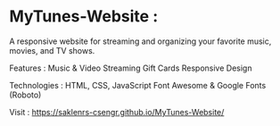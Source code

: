 # MyTunes-Website : 
A responsive website for streaming and organizing your favorite music, movies, and TV shows.

Features :
Music & Video Streaming
Gift Cards
Responsive Design

Technologies :
HTML, CSS, JavaScript
Font Awesome & Google Fonts (Roboto)

Visit : https://saklenrs-csengr.github.io/MyTunes-Website/
